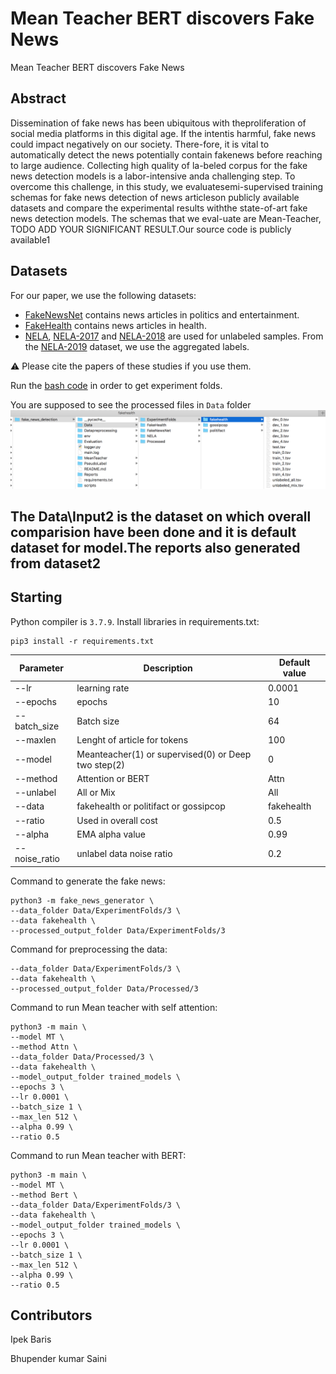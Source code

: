 # Mean Teacher BERT discovers Fake News
Mean Teacher BERT discovers Fake News

## Abstract
Dissemination  of  fake  news  has  been  ubiquitous  with  theproliferation of social media platforms in this digital age. If the intentis  harmful,  fake  news  could  impact  negatively  on  our  society.  There-fore, it is vital to automatically detect the news potentially contain fakenews  before  reaching  to  large  audience.  Collecting  high  quality  of  la-beled corpus for the fake news detection models is a labor-intensive anda challenging step. To overcome this challenge, in this study, we evaluatesemi-supervised training schemas for fake news detection of news articleson publicly available datasets and compare the experimental results withthe state-of-art fake news detection models. The schemas that we eval-uate are Mean-Teacher, TODO ADD YOUR SIGNIFICANT RESULT.Our source code is publicly available1

## Datasets

For our paper, we use the following datasets:

* [FakeNewsNet](https://github.com/KaiDMML/FakeNewsNet) contains news articles in politics and entertainment.
* [FakeHealth](https://zenodo.org/record/3862989) contains news articles in health.
* [NELA](https://dataverse.harvard.edu/dataverse/nela), [NELA-2017](https://dataverse.harvard.edu/dataset.xhtml?persistentId=doi:10.7910/DVN/ZCXSKG) and [NELA-2018](https://dataverse.harvard.edu/dataset.xhtml?persistentId=doi:10.7910/DVN/ULHLCB) are used for unlabeled samples. From the [NELA-2019]() dataset, we use the aggregated labels. 

:warning: Please cite the papers of these studies if you use them. 

Run the [bash code](scripts/data_processing.sh) in order to get experiment folds.


You are supposed to see the processed files in `Data` folder
![ddata_directory](images/folder_dir.png)
## The Data\Input2 is the dataset on which overall comparision have been done and it is default dataset for model.The reports also generated from dataset2

## Starting
Python compiler is `3.7.9`.
Install libraries in requirements.txt:
```console
pip3 install -r requirements.txt
```

| Parameter | Description | Default value|
|-----------|-------------|--------------|
|--lr | learning rate| 0.0001|
|--epochs | epochs| 10|
|--batch_size | Batch size | 64|
|--maxlen | Lenght of article for tokens | 100|
|--model | Meanteacher(1) or supervised(0) or Deep two step(2)|0| 
|--method | Attention or BERT | Attn|
|--unlabel | All or Mix | All|
|--data | fakehealth or politifact or gossipcop | fakehealth|
|--ratio | Used in overall cost | 0.5|
|--alpha | EMA alpha value| 0.99|
|--noise_ratio |unlabel data noise ratio |0.2|


Command to generate the fake news:
```console
python3 -m fake_news_generator \
--data_folder Data/ExperimentFolds/3 \
--data fakehealth \
--processed_output_folder Data/ExperimentFolds/3
```
Command for preprocessing the data:
```console
--data_folder Data/ExperimentFolds/3 \
--data fakehealth \
--processed_output_folder Data/Processed/3
```

Command to run Mean teacher with self attention:
```console
python3 -m main \
--model MT \
--method Attn \
--data_folder Data/Processed/3 \
--data fakehealth \
--model_output_folder trained_models \
--epochs 3 \
--lr 0.0001 \
--batch_size 1 \
--max_len 512 \
--alpha 0.99 \
--ratio 0.5
```
Command to run Mean teacher with BERT:
```console
python3 -m main \
--model MT \
--method Bert \
--data_folder Data/ExperimentFolds/3 \
--data fakehealth \
--model_output_folder trained_models \
--epochs 3 \
--lr 0.0001 \
--batch_size 1 \
--max_len 512 \
--alpha 0.99 \
--ratio 0.5
```


## Contributors
Ipek Baris 

Bhupender kumar Saini

